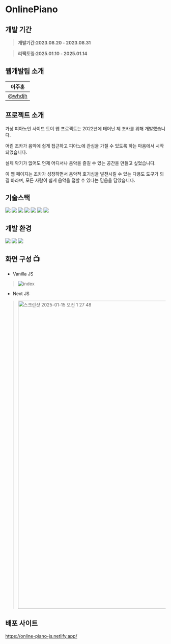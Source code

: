 # OnlinePiano

## 개발 기간

> **개발기간:2023.08.20 - 2023.08.31**

> **리팩토링:2025.01.10 - 2025.01.14**

## 웹개발팀 소개
|      이주훈       |
| :-------------: |
|   [@whdjh](https://github.com/whdjh)   |

## 프로젝트 소개
가상 피아노인 사이드 토이 웹 프로젝트는 2022년에 태어난 제 조카를 위해 개발했습니다. 

어린 조카가 음악에 쉽게 접근하고 피아노에 관심을 가질 수 있도록 하는 마음에서 시작되었습니다. 

실제 악기가 없어도 언제 어디서나 음악을 즐길 수 있는 공간을 만들고 싶었습니다. 

이 웹 페이지는 조카가 성장하면서 음악적 호기심을 발전시킬 수 있는 다용도 도구가 되길 바라며, 모든 사람이 쉽게 음악을 접할 수 있다는 믿음을 담았습니다.

## 기술스택
<img src="https://img.shields.io/badge/HTML5-E44D26?style=flat-square&logo=HTML5&logoColor=white" /> 
<img src="https://img.shields.io/badge/CSS3-1572B6?style=flat-square&logo=css3&logoColor=white" /> 
<img src="https://img.shields.io/badge/JavaScript-F7DF1E?style=flat-square&logo=JavaScript&logoColor=white" /> 
<img src="https://img.shields.io/badge/React-20232A?style=flat-square&logo=react&logoColor=61DAFB" /> 
<img src="https://img.shields.io/badge/TypeScript-3178C6?style=flat-square&logo=typescript&logoColor=white" /> 
<img src="https://img.shields.io/badge/Next.js-ffffff?style=flat-square&logo=nextdotjs&logoColor=000000" /> 
<img src="https://img.shields.io/badge/Module CSS-000000?style=flat-square&logo=css3&logoColor=white" />

## 개발 환경
<img src="https://img.shields.io/badge/VSCode-2C2C32.svg?style=for-the-badge&logo=visual-studio-code&logoColor=white" />
<img src="https://img.shields.io/badge/Git-F05033?style=flat-square&logo=git&logoColor=white" /> 
<img src="https://img.shields.io/badge/GitHub-181717?style=flat-square&logo=github&logoColor=white" />             

## 화면 구성 📺
- Vanilla JS
> ![index](https://github.com/user-attachments/assets/a5e62567-3ba8-46c4-9962-76932e5caea6)

- Next JS
> <img width="965" alt="스크린샷 2025-01-15 오전 1 27 48" src="https://github.com/user-attachments/assets/0e4eabec-fa72-4910-b860-bd2f859f3ba2" />

## 배포 사이트
https://online-piano-js.netlify.app/
